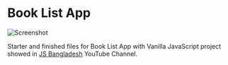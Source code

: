 # Book List App

![Screenshot](https://github.com/srsetu/book-list-app/blob/master/finished/book-list.png "Project Screenshot")

Starter and finished files for Book List App with Vanilla JavaScript project showed in [JS Bangladesh](https://youtube.com/JSBangladesh) YouTube Channel.
